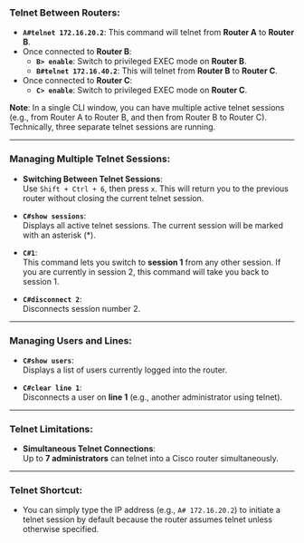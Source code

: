 ### **Telnet Between Routers**:

- **`A#telnet 172.16.20.2`**: This command will telnet from **Router A** to **Router B**.
- Once connected to **Router B**:
    - **`B> enable`**: Switch to privileged EXEC mode on **Router B**.
    - **`B#telnet 172.16.40.2`**: This will telnet from **Router B** to **Router C**.
- Once connected to **Router C**:
    - **`C> enable`**: Switch to privileged EXEC mode on **Router C**.

**Note**: In a single CLI window, you can have multiple active telnet sessions (e.g., from Router A to Router B, and then from Router B to Router C). Technically, three separate telnet sessions are running.

---
### **Managing Multiple Telnet Sessions**:

- **Switching Between Telnet Sessions**:  
    Use `Shift + Ctrl + 6`, then press `x`. This will return you to the previous router without closing the current telnet session.
    
- **`C#show sessions`**:  
    Displays all active telnet sessions. The current session will be marked with an asterisk (*).
    
- **`C#1`**:  
    This command lets you switch to **session 1** from any other session. If you are currently in session 2, this command will take you back to session 1.
    
- **`C#disconnect 2`**:  
    Disconnects session number 2.
---
### **Managing Users and Lines**:

- **`C#show users`**:  
    Displays a list of users currently logged into the router.
    
- **`C#clear line 1`**:  
    Disconnects a user on **line 1** (e.g., another administrator using telnet).
---
### **Telnet Limitations**:

- **Simultaneous Telnet Connections**:  
    Up to **7 administrators** can telnet into a Cisco router simultaneously.
---
### **Telnet Shortcut**:

- You can simply type the IP address (e.g., `A# 172.16.20.2`) to initiate a telnet session by default because the router assumes telnet unless otherwise specified.
